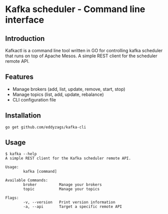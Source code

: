 # Kafka scheduler - Command line interface

## Introduction

Kafkactl is a command line tool written in GO for controlling kafka scheduler
that runs on top of Apache Mesos. A simple REST client for the scheduler
remote API.

## Features

* Manage brokers (add, list, update, remove, start, stop)
* Manage topics (list, add, update, rebalance)
* CLI configuration file

## Installation

`go get github.com/eddyzags/kafka-cli`

## Usage

```
$ kafka --help
A simple REST client for the Kafka scheduler remote API.

Usage:
        kafka [command]

Available Commands:
        broker          Manage your brokers
        topic           Manage your topics

Flags:
        -v, --version   Print version information
        -a, --api       Target a specific remote API
```
